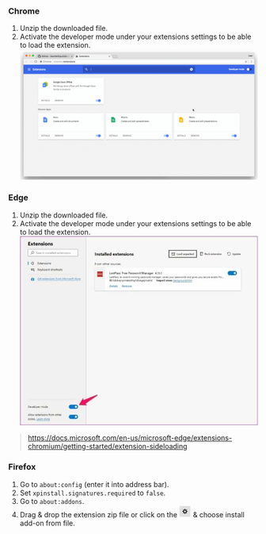 ### Chrome
1. Unzip the downloaded file.
2. Activate the developer mode under your extensions settings to be able to load the extension.
![load-in-chrome](images/load-in-chrome.gif)

### Edge
1. Unzip the downloaded file.
2. Activate the developer mode under your extensions settings to be able to load the extension.
![load-in-edge](images/load-in-edge.jpg)

> https://docs.microsoft.com/en-us/microsoft-edge/extensions-chromium/getting-started/extension-sideloading

### Firefox
1. Go to `about:config` (enter it into address bar).
2. Set `xpinstall.signatures.required` to `false`.
3. Go to `about:addons`.
4. Drag & drop the extension zip file or click on the ![cog](images/cog.png) & choose install add-on from file.
